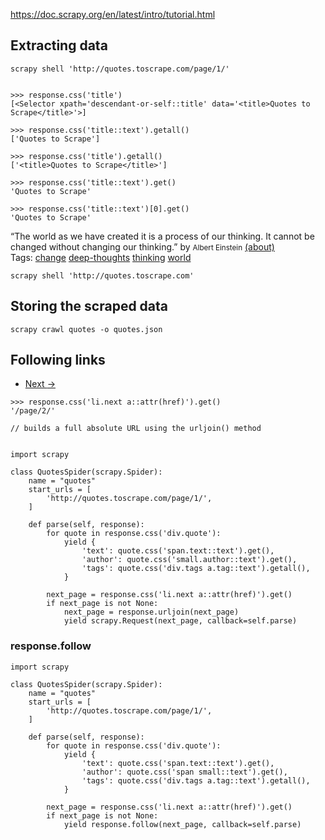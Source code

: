 https://doc.scrapy.org/en/latest/intro/tutorial.html

## Extracting data

```
scrapy shell 'http://quotes.toscrape.com/page/1/'


>>> response.css('title')
[<Selector xpath='descendant-or-self::title' data='<title>Quotes to Scrape</title>'>]

>>> response.css('title::text').getall()
['Quotes to Scrape']

>>> response.css('title').getall()
['<title>Quotes to Scrape</title>']

>>> response.css('title::text').get()
'Quotes to Scrape'

>>> response.css('title::text')[0].get()
'Quotes to Scrape'
```

<div class="quote">
    <span class="text">“The world as we have created it is a process of our
    thinking. It cannot be changed without changing our thinking.”</span>
    <span>
        by <small class="author">Albert Einstein</small>
        <a href="/author/Albert-Einstein">(about)</a>
    </span>
    <div class="tags">
        Tags:
        <a class="tag" href="/tag/change/page/1/">change</a>
        <a class="tag" href="/tag/deep-thoughts/page/1/">deep-thoughts</a>
        <a class="tag" href="/tag/thinking/page/1/">thinking</a>
        <a class="tag" href="/tag/world/page/1/">world</a>
    </div>
</div>

```
scrapy shell 'http://quotes.toscrape.com'

```

## Storing the scraped data
```
scrapy crawl quotes -o quotes.json
```

## Following links

<ul class="pager">
    <li class="next">
        <a href="/page/2/">Next <span aria-hidden="true">&rarr;</span></a>
    </li>
</ul>

```
>>> response.css('li.next a::attr(href)').get()
'/page/2/'

// builds a full absolute URL using the urljoin() method 


import scrapy

class QuotesSpider(scrapy.Spider):
    name = "quotes"
    start_urls = [
        'http://quotes.toscrape.com/page/1/',
    ]

    def parse(self, response):
        for quote in response.css('div.quote'):
            yield {
                'text': quote.css('span.text::text').get(),
                'author': quote.css('small.author::text').get(),
                'tags': quote.css('div.tags a.tag::text').getall(),
            }

        next_page = response.css('li.next a::attr(href)').get()
        if next_page is not None:
            next_page = response.urljoin(next_page)
            yield scrapy.Request(next_page, callback=self.parse)
```

### response.follow
```
import scrapy

class QuotesSpider(scrapy.Spider):
    name = "quotes"
    start_urls = [
        'http://quotes.toscrape.com/page/1/',
    ]

    def parse(self, response):
        for quote in response.css('div.quote'):
            yield {
                'text': quote.css('span.text::text').get(),
                'author': quote.css('span small::text').get(),
                'tags': quote.css('div.tags a.tag::text').getall(),
            }

        next_page = response.css('li.next a::attr(href)').get()
        if next_page is not None:
            yield response.follow(next_page, callback=self.parse)
```



